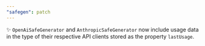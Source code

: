 ```yaml
---
"safegen": patch
---
```


✨ `OpenAiSafeGenerator` and `AnthropicSafeGenerator` now include usage data in the type of their respective API clients stored as the property `lastUsage`.
